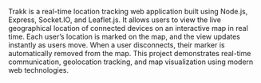 Trakk is a real-time location tracking web application built using Node.js, Express, Socket.IO, and Leaflet.js.
It allows users to view the live geographical location of connected devices on an interactive map in real time. 
Each user’s location is marked on the map, and the view updates instantly as users move. 
When a user disconnects, their marker is automatically removed from the map.
This project demonstrates real-time communication, geolocation tracking, and map visualization using modern web technologies.

